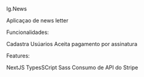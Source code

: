 Ig.News

Aplicaçao de news letter

Funcionalidades:

Cadastra Usúarios
Aceita pagamento por assinatura

Features:

NextJS
TypesSCript
Sass
Consumo de API do Stripe